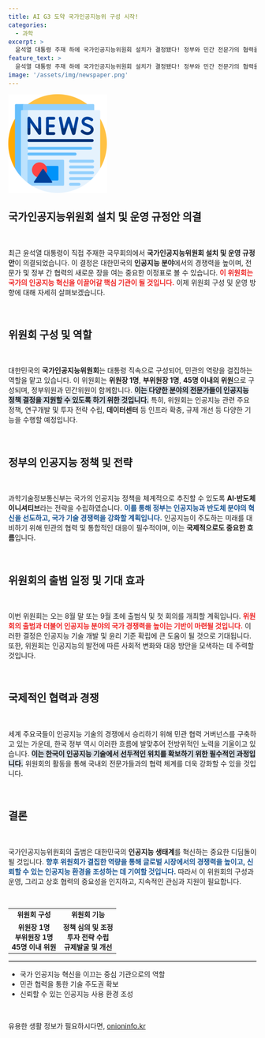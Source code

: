 ```yaml
---
title: AI G3 도약 국가인공지능위 구성 시작!
categories:
  - 과학
excerpt: >
  윤석열 대통령 주재 하에 국가인공지능위원회 설치가 결정됐다! 정부와 민간 전문가의 협력을 통해 AI 분야의 혁신을 이끌어낼 이 위원회, 그 출범이 기대된다. 인공지능 신뢰 환경 조성을 위한 첫걸음이 시작된다!
feature_text: >
  윤석열 대통령 주재 하에 국가인공지능위원회 설치가 결정됐다! 정부와 민간 전문가의 협력을 통해 AI 분야의 혁신을 이끌어낼 이 위원회, 그 출범이 기대된다. 인공지능 신뢰 환경 조성을 위한 첫걸음이 시작된다!
image: '/assets/img/newspaper.png'
---
```


<p><img src="/assets/img/newspaper.png" alt="kimp 속보" /></p>

<h2 data-ke-size="size26">국가인공지능위원회 설치 및 운영 규정안 의결</h2>

<p data-ke-size="size16">&nbsp;</p>

<p>최근 윤석열 대통령이 직접 주재한 국무회의에서 <strong>국가인공지능위원회 설치 및 운영 규정안</strong>이 의결되었습니다. 이 결정은 대한민국의 <strong>인공지능 분야</strong>에서의 경쟁력을 높이며, 전문가 및 정부 간 협력의 새로운 장을 여는 중요한 이정표로 볼 수 있습니다. <b><span style="color: #ee2323;">이 위원회는 국가의 인공지능 혁신을 이끌어갈 핵심 기관이 될 것입니다.</span></b> 이제 위원회 구성 및 운영 방향에 대해 자세히 살펴보겠습니다.</p>

<p data-ke-size="size16">&nbsp;</p>

<h2 data-ke-size="size26">위원회 구성 및 역할</h2>

<p data-ke-size="size16">&nbsp;</p>

<p>대한민국의 <strong>국가인공지능위원회</strong>는 대통령 직속으로 구성되어, 민관의 역량을 결집하는 역할을 맡고 있습니다. 이 위원회는 <strong>위원장 1명</strong>, <strong>부위원장 1명</strong>, <strong>45명 이내의 위원</strong>으로 구성되며, 정부위원과 민간위원이 함께합니다. <b><span style="background-color: #21538527;">이는 다양한 분야의 전문가들이 인공지능 정책 결정을 지원할 수 있도록 하기 위한 것입니다.</span></b> 특히, 위원회는 인공지능 관련 주요 정책, 연구개발 및 투자 전략 수립, <strong>데이터센터</strong> 등 인프라 확충, 규제 개선 등 다양한 기능을 수행할 예정입니다. </p>

<p data-ke-size="size16">&nbsp;</p>

<h2 data-ke-size="size26">정부의 인공지능 정책 및 전략</h2>

<p data-ke-size="size16">&nbsp;</p>

<p>과학기술정보통신부는 국가의 인공지능 정책을 체계적으로 추진할 수 있도록 <strong>AI·반도체 이니셔티브</strong>라는 전략을 수립하였습니다. <b><span style="color: #1a5490;">이를 통해 정부는 인공지능과 반도체 분야의 혁신을 선도하고, 국가 기술 경쟁력을 강화할 계획입니다.</span></b> 인공지능이 주도하는 미래를 대비하기 위해 민관의 협력 및 통합적인 대응이 필수적이며, 이는 <strong>국제적으로도 중요한 흐름</strong>입니다.</p>

<p data-ke-size="size16">&nbsp;</p>

<h2 data-ke-size="size26">위원회의 출범 일정 및 기대 효과</h2>

<p data-ke-size="size16">&nbsp;</p>

<p>이번 위원회는 오는 8월 말 또는 9월 초에 출범식 및 첫 회의를 개최할 계획입니다. <b><span style="color: #ee2323;">위원회의 출범과 더불어 인공지능 분야의 국가 경쟁력을 높이는 기반이 마련될 것입니다.</span></b> 이러한 결정은 인공지능 기술 개발 및 윤리 기준 확립에 큰 도움이 될 것으로 기대됩니다. 또한, 위원회는 인공지능의 발전에 따른 사회적 변화와 대응 방안을 모색하는 데 주력할 것입니다.</p>

<p data-ke-size="size16">&nbsp;</p>

<h2 data-ke-size="size26">국제적인 협력과 경쟁</h2>

<p data-ke-size="size16">&nbsp;</p>

<p>세계 주요국들이 인공지능 기술의 경쟁에서 승리하기 위해 민관 협력 거버넌스를 구축하고 있는 가운데, 한국 정부 역시 이러한 흐름에 발맞추어 전방위적인 노력을 기울이고 있습니다. <b><span style="background-color: #21538527;">이는 한국이 인공지능 기술에서 선두적인 위치를 확보하기 위한 필수적인 과정입니다.</span></b> 위원회의 활동을 통해 국내외 전문가들과의 협력 체계를 더욱 강화할 수 있을 것입니다.</p>

<p data-ke-size="size16">&nbsp;</p>

<h2 data-ke-size="size26">결론</h2>

<p data-ke-size="size16">&nbsp;</p>

<p>국가인공지능위원회의 출범은 대한민국의 <strong>인공지능 생태계</strong>를 혁신하는 중요한 디딤돌이 될 것입니다. <b><span style="color: #1a5490;">향후 위원회가 결집한 역량을 통해 글로벌 시장에서의 경쟁력을 높이고, 신뢰할 수 있는 인공지능 환경을 조성하는 데 기여할 것입니다.</span></b> 따라서 이 위원회의 구성과 운영, 그리고 상호 협력의 중요성을 인지하고, 지속적인 관심과 지원이 필요합니다.</p>

<p data-ke-size="size16">&nbsp;</p>

<table style="width: 100%; border-collapse: collapse;">
<tr>
<td style="text-align: center; height: 17px;"><b>위원회 구성</b></td>
<td style="text-align: center; height: 17px;"><b>위원회 기능</b></td>
</tr>
<tr>
<td style="text-align: center; height: 17px;"><b>위원장 1명<br>부위원장 1명<br>45명 이내 위원</b></td>
<td style="text-align: center; height: 17px;"><b>정책 심의 및 조정<br>투자 전략 수립<br>규제발굴 및 개선</b></td>
</tr>
</table>

<hr style="border: 1px solid #ccc;">

<ul>
<li>국가 인공지능 혁신을 이끄는 중심 기관으로의 역할</li>
<li>민관 협력을 통한 기술 주도권 확보</li>
<li>신뢰할 수 있는 인공지능 사용 환경 조성</li>
</ul>

<p data-ke-size="size16">&nbsp;</p>
유용한 생활 정보가 필요하시다면, <a href="https://onioninfo.kr" rel="dofollow">onioninfo.kr</a>


